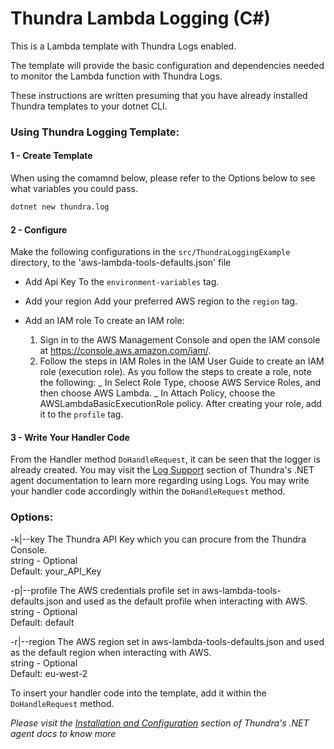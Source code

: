 # Thundra Lambda Logging (C#)

This is a Lambda template with Thundra Logs enabled.

The template will provide the basic configuration and dependencies needed to monitor the Lambda function with Thundra Logs.

These instructions are written presuming that you have already installed Thundra templates to your dotnet CLI.

### Using Thundra Logging Template:

#### 1 - Create Template

When using the comamnd below, please refer to the Options below to see what variables you could pass.

```bash
dotnet new thundra.log
```

#### 2 - Configure

Make the following configurations in the `src/ThundraLoggingExample` directory, to the 'aws-lambda-tools-defaults.json' file

- Add Api Key
  To the `environment-variables` tag.

- Add your region
  Add your preferred AWS region to the `region` tag.

- Add an IAM role
  To create an IAM role:
  1. Sign in to the AWS Management Console and open the IAM console at https://console.aws.amazon.com/iam/.
  2. Follow the steps in IAM Roles in the IAM User Guide to create an IAM role (execution role). As you follow the steps to create a role, note the following:
     _ In Select Role Type, choose AWS Service Roles, and then choose AWS Lambda.
     _ In Attach Policy, choose the AWSLambdaBasicExecutionRole policy.
     After creating your role, add it to the `profile` tag.

#### 3 - Write Your Handler Code

From the Handler method `DoHandleRequest`, it can be seen that the logger is already created. You may visit the [Log Support](https://docs.thundra.io/v1.0.0/docs/dotnet-log-support) section of Thundra's .NET agent documentation to learn more regarding using Logs.
You may write your handler code accordingly within the `DoHandleRequest` method.

### Options:

-k|--key The Thundra API Key which you can procure from the Thundra Console.  
 string - Optional  
 Default: your_API_Key

-p|--profile The AWS credentials profile set in aws-lambda-tools-defaults.json and used as the default profile when interacting with AWS.
string - Optional  
 Default: default

-r|--region The AWS region set in aws-lambda-tools-defaults.json and used as the default region when interacting with AWS.  
 string - Optional  
 Default: eu-west-2

To insert your handler code into the template, add it within the `DoHandleRequest` method.

_Please visit the [Installation and Configuration](https://docs.thundra.io/v1.0.0/docs/dotnet-installation-and-configuration) section of Thundra's .NET agent docs to know more_
